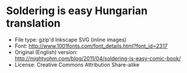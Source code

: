Soldering is easy Hungarian translation
=======================================

 - File type: gzip'd Inkscape SVG (inline images)
 - Font: http://www.1001fonts.com/font_details.html?font_id=2317
 - Original (English) version: http://mightyohm.com/blog/2011/04/soldering-is-easy-comic-book/
 - License: Creative Commons Attribution Share-alike
